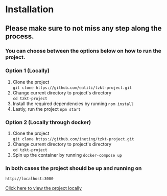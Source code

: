 # Installation

## Please make sure to not miss any step along the process.

### You can choose between the options below on how to run the project.

### Option 1 (Locally)

1. Clone the project <br/>
   `git clone https://github.com/ealili/tzkt-project.git`
2. Change current directory to project's directory </br>
   `cd tzkt-project`
3. Install the required dependencies by running
   `npm install`
4. Lastly, run the project
   `npm start`

### Option 2 (Locally through docker)

1. Clone the project <br/>
   `git clone https://github.com/ineting/tzkt-project.git`
2. Change current directory to project's directory </br>
   `cd tzkt-project`
3. Spin up the container by running
   `docker-compose up`

### In both cases the project should be up and running on

`http://localhost:3000`

[Click here to view the project locally](http://localhost:3000)
